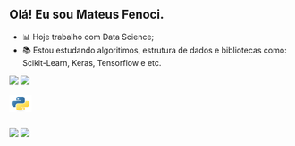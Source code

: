 ## Olá! Eu sou Mateus Fenoci.

- 📊​ Hoje trabalho com Data Science;
- ​📚​ Estou estudando algoritimos, estrutura de dados e bibliotecas como: Scikit-Learn, Keras, Tensorflow e etc.

<div>
  <img height="180em" src="https://github-readme-stats.vercel.app/api?username=MateusFenoci&hide=contribs,prs"></img>
  <img height="180em" src="https://github-readme-stats.vercel.app/api/top-langs/?username=MateusFenoci&hide=javascript,html"></img>
</div>


<div style="display: inline_block"><br>
  <img align="center" alt="Mf-Python" height="30" width="40" src="https://raw.githubusercontent.com/devicons/devicon/master/icons/python/python-original.svg">
</div>

## 

<div>
  <a href = "mailto:fenocimateus@gmail.com"><img src="https://img.shields.io/badge/-Gmail-%23333?style=for-the-badge&logo=gmail&logoColor=white" target="_blank"></a>
  <a href="https://www.linkedin.com/in/mateus-r-fenoci-ba0936232/" target="_blank"><img src="https://img.shields.io/badge/-LinkedIn-%230077B5?style=for-the-badge&logo=linkedin&logoColor=white" target="_blank"</a> 
</div>
